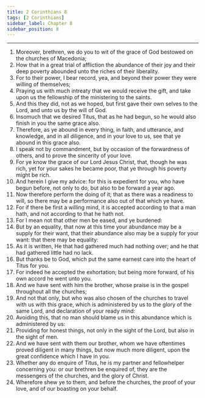 ```yaml
---
title: 2 Corinthians 8
tags: [2 Corinthians]
sidebar_label: Chapter 8
sidebar_position: 8
---
```


---
1. Moreover, brethren, we do you to wit of the grace of God bestowed on the churches of Macedonia;
2. How that in a great trial of affliction the abundance of their joy and their deep poverty abounded unto the riches of their liberality.
3. For to their power, I bear record, yea, and beyond their power they were willing of themselves;
4. Praying us with much intreaty that we would receive the gift, and take upon us the fellowship of the ministering to the saints.
5. And this they did, not as we hoped, but first gave their own selves to the Lord, and unto us by the will of God.
6. Insomuch that we desired Titus, that as he had begun, so he would also finish in you the same grace also.
7. Therefore, as ye abound in every thing, in faith, and utterance, and knowledge, and in all diligence, and in your love to us, see that ye abound in this grace also.
8. I speak not by commandment, but by occasion of the forwardness of others, and to prove the sincerity of your love.
9. For ye know the grace of our Lord Jesus Christ, that, though he was rich, yet for your sakes he became poor, that ye through his poverty might be rich.
10. And herein I give my advice: for this is expedient for you, who have begun before, not only to do, but also to be forward a year ago.
11. Now therefore perform the doing of it; that as there was a readiness to will, so there may be a performance also out of that which ye have.
12. For if there be first a willing mind, it is accepted according to that a man hath, and not according to that he hath not.
13. For I mean not that other men be eased, and ye burdened:
14. But by an equality, that now at this time your abundance may be a supply for their want, that their abundance also may be a supply for your want: that there may be equality:
15. As it is written, He that had gathered much had nothing over; and he that had gathered little had no lack.
16. But thanks be to God, which put the same earnest care into the heart of Titus for you.
17. For indeed he accepted the exhortation; but being more forward, of his own accord he went unto you.
18. And we have sent with him the brother, whose praise is in the gospel throughout all the churches;
19. And not that only, but who was also chosen of the churches to travel with us with this grace, which is administered by us to the glory of the same Lord, and declaration of your ready mind:
20. Avoiding this, that no man should blame us in this abundance which is administered by us:
21. Providing for honest things, not only in the sight of the Lord, but also in the sight of men.
22. And we have sent with them our brother, whom we have oftentimes proved diligent in many things, but now much more diligent, upon the great confidence which I have in you.
23. Whether any do enquire of Titus, he is my partner and fellowhelper concerning you: or our brethren be enquired of, they are the messengers of the churches, and the glory of Christ.
24. Wherefore shew ye to them, and before the churches, the proof of your love, and of our boasting on your behalf.